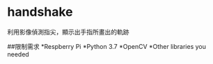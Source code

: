 # handshake
利用影像偵測指尖，顯示出手指所畫出的軌跡

##限制需求
*Respberry Pi
*Python 3.7
*OpenCV 
*Other libraries you needed


